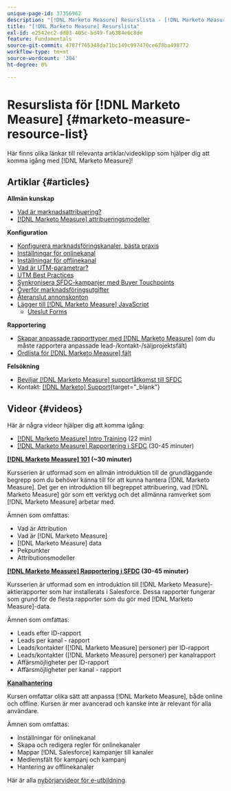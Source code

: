 ```yaml
---
unique-page-id: 37356962
description: "[!DNL Marketo Measure] Resurslista - [!DNL Marketo Measure]"
title: "[!DNL Marketo Measure] Resurslista"
exl-id: e2542ec2-dd83-405c-bd49-fa6384e6c8de
feature: Fundamentals
source-git-commit: 4787f765348da71bc149c997470ce678ba498772
workflow-type: tm+mt
source-wordcount: '304'
ht-degree: 0%

---
```


# Resurslista för [!DNL Marketo Measure] {#marketo-measure-resource-list}

Här finns olika länkar till relevanta artiklar/videoklipp som hjälper dig att komma igång med [!DNL Marketo Measure]!

## Artiklar {#articles}

**Allmän kunskap**

* [Vad är marknadsattribuering?](/help/introduction-to-marketo-measure/overview-resources/marketing-attribution.md)
* [[!DNL Marketo Measure] attribueringsmodeller](/help/introduction-to-marketo-measure/overview-resources/marketo-measure-attribution-models.md)

**Konfiguration**

* [Konfigurera marknadsföringskanaler, bästa praxis](/help/channel-tracking-and-setup/online-channels/marketing-channels-and-subchannels.md)
* [Inställningar för onlinekanal](/help/channel-tracking-and-setup/online-channels/online-custom-channel-setup.md)
* [Inställningar för offlinekanal](/help/channel-tracking-and-setup/offline-channels/offline-custom-channel-setup.md)
* [Vad är UTM-parametrar?](/help/channel-tracking-and-setup/online-channels/utm-parameters.md)
* [UTM Best Practices](/help/channel-tracking-and-setup/online-channels/best-practices-for-setting-up-utm-parameters.md)
* [Synkronisera SFDC-kampanjer med Buyer Touchpoints](/help/channel-tracking-and-setup/offline-channels/legacy-processes/campaigns-and-campaign-members.md)
* [Överför marknadsföringsutgifter](/help/marketing-spend/spend-management/marketing-channel-costs.md#uploading-marketing-costs)
* [Återanslut annonskonton](/help/api-connections/utilizing-marketo-measures-api-connections/reauthorizing-connected-accounts.md)
* [Lägger till [!DNL Marketo Measure] JavaScript](/help/marketo-measure-tracking/setting-up-tracking/adding-marketo-measure-script.md)
   * [Uteslut Forms](/help/marketo-measure-tracking/setting-up-tracking/excluding-marketo-measure-from-specific-forms.md)

**Rapportering**

* [Skapar anpassade rapporttyper med  [!DNL Marketo Measure]](/help/marketo-measure-salesforce-reporting/new-report-types/creating-custom-marketo-measure-report-types.md) (om du måste rapportera anpassade lead-/kontakt-/säljprojektsfält)
* [Ordlista för  [!DNL Marketo Measure] fält](/help/introduction-to-marketo-measure/overview-resources/glossary-of-marketo-measure-fields.md)

**Felsökning**

* [Beviljar  [!DNL Marketo Measure] supportåtkomst till SFDC](/help/miscellaneous/other-related-resources/granting-salesforce-access-to-marketo-measure-support.md)
* Kontakt: [[!DNL Marketo] Support](https://nation.marketo.com/t5/support/ct-p/Support){target="_blank"}

## Videor {#videos}

Här är några videor    hjälper dig att komma igång:

* [[!DNL Marketo Measure] Intro Training](https://share.vidyard.com/watch/Pb4DuWJwtFgw3jUBDGneb4?) (22 min)
* [[!DNL Marketo Measure] Rapportering i SFDC](https://experienceleague.adobe.com/docs/marketo-learn/tutorials/overview.html?lang=sv-SE) (30-45 minuter)

**[[!DNL Marketo Measure] 101](https://experienceleague.adobe.com/docs/marketo-learn/tutorials/overview.html?lang=sv-SE) (~30 minuter)**

Kursserien är utformad som en allmän introduktion till de grundläggande begrepp som du behöver känna till för att kunna hantera [!DNL Marketo Measure]. Det ger en introduktion till begreppet attribuering, vad [!DNL Marketo Measure] gör som ett verktyg och det allmänna ramverket som [!DNL Marketo Measure] arbetar med.

Ämnen som omfattas:

* Vad är Attribution
* Vad är [!DNL Marketo Measure]
* [!DNL Marketo Measure] data
* Pekpunkter
* Attributionsmodeller

**[[!DNL Marketo Measure] Rapportering i SFDC](https://experienceleague.adobe.com/docs/marketo-learn/tutorials/overview.html?lang=sv-SE) (30-45 minuter)**

Kursserien är utformad som en introduktion till [!DNL Marketo Measure]-aktierapporter som har installerats i Salesforce. Dessa rapporter fungerar som grund för de flesta rapporter som du gör med [!DNL Marketo Measure]-data.

Ämnen som omfattas:

* Leads efter ID-rapport
* Leads per kanal - rapport
* Leads/kontakter ([!DNL Marketo Measure] personer) per ID-rapport
* Leads/kontakter ([!DNL Marketo Measure] personer) per kanalrapport
* Affärsmöjligheter per ID-rapport
* Affärsmöjligheter per kanal - rapport

**[Kanalhantering](https://experienceleague.adobe.com/docs/marketo-learn/tutorials/overview.html?lang=sv-SE)**

Kursen omfattar olika sätt att anpassa [!DNL Marketo Measure], både online och offline. Kursen är mer avancerad och kanske inte är relevant för alla användare.

Ämnen som omfattas:

* Inställningar för onlinekanal
* Skapa och redigera regler för onlinekanaler
* Mappar [!DNL Salesforce] kampanjer till kanaler
* Medlemsfält för kampanj och kampanj
* Hantering av offlinekanaler

Här är alla [nybörjarvideor för e-utbildning](https://experienceleague.adobe.com/docs/marketo-learn/tutorials/overview.html?lang=sv-SE).
